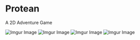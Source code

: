 # Protean
A 2D Adventure Game

![Imgur Image](https://imgur.com/s2nNafH.jpg)
![Imgur Image](https://imgur.com/cqoFqDX.jpg)
![Imgur Image](https://imgur.com/Z0TpEvp.jpg)
![Imgur Image](https://imgur.com/sVSyPI5.jpg)


